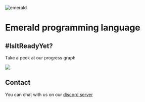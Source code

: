<!--![](https://i.imgur.com/PoeRKRk.png)-->
![emerald](https://i.imgur.com/Nn1YBim.png)

# Emerald programming language

## #IsItReadyYet?

Take a peek at our progress graph

![](https://i.imgur.com/Sq3plQo.png)

## Contact

You can chat with us on our [discord server](https://discord.gg/HtEPRX)